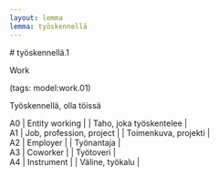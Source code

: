 ```yaml
---
layout: lemma
lemma: työskennellä
---
```


<div class="sense">
# <span class="sensename">työskennellä.1</span>

<span class="description">Work</span>

(tags: model:work.01)

<span class="description">Työskennellä, olla töissä</span>

A0 | Entity working |   | Taho, joka työskentelee |  
A1 | Job, profession, project |   | Toimenkuva, projekti |  
A2 | Employer |   | Työnantaja |  
A3 | Coworker |   | Työtoveri |  
A4 | Instrument |   | Väline, työkalu |  

</div>

